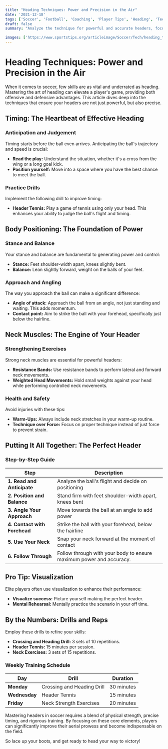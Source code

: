 ```yaml
---
title: "Heading Techniques: Power and Precision in the Air"
date: '2021-12-18'
tags: ['Soccer', 'Football', 'Coaching', 'Player Tips', 'Heading', 'Technique', 'Training', 'Skills']
draft: false
summary: "Analyze the technique for powerful and accurate headers, focusing on timing, body positioning, and neck muscles."

images: ['https://www.sportstips.org/articleimage/Soccer/Tech/heading_techniques_power_and_precision_in_the_air.webp']
---
```


# Heading Techniques: Power and Precision in the Air

When it comes to soccer, few skills are as vital and underrated as heading. Mastering the art of heading can elevate a player's game, providing both offensive and defensive advantages. This article dives deep into the techniques that ensure your headers are not just powerful, but also precise.

## Timing: The Heartbeat of Effective Heading

### Anticipation and Judgement
Timing starts before the ball even arrives. Anticipating the ball's trajectory and speed is crucial:
- **Read the play:** Understand the situation, whether it's a cross from the wing or a long goal kick.
- **Position yourself:** Move into a space where you have the best chance to meet the ball.

### Practice Drills
Implement the following drill to improve timing:
- **Header Tennis:** Play a game of tennis using only your head. This enhances your ability to judge the ball's flight and timing.

## Body Positioning: The Foundation of Power

### Stance and Balance
Your stance and balance are fundamental to generating power and control:
- **Stance:** Feet shoulder-width apart, knees slightly bent.
- **Balance:** Lean slightly forward, weight on the balls of your feet.

### Approach and Angling
The way you approach the ball can make a significant difference:
- **Angle of attack:** Approach the ball from an angle, not just standing and waiting. This adds momentum.
- **Contact point:** Aim to strike the ball with your forehead, specifically just below the hairline.

## Neck Muscles: The Engine of Your Header

### Strengthening Exercises
Strong neck muscles are essential for powerful headers:
- **Resistance Bands:** Use resistance bands to perform lateral and forward neck movements.
- **Weighted Head Movements:** Hold small weights against your head while performing controlled neck movements.

### Health and Safety
Avoid injuries with these tips:
- **Warm-Ups:** Always include neck stretches in your warm-up routine.
- **Technique over Force:** Focus on proper technique instead of just force to prevent strain.

## Putting It All Together: The Perfect Header

### Step-by-Step Guide

| Step       | Description                                               |
|------------|-----------------------------------------------------------|
| **1. Read and Anticipate**| Analyze the ball's flight and decide on positioning |
| **2. Position and Balance** | Stand firm with feet shoulder-width apart, knees bent |
| **3. Angle Your Approach**  | Move towards the ball at an angle to add power |
| **4. Contact with Forehead**| Strike the ball with your forehead, below the hairline |
| **5. Use Your Neck**        | Snap your neck forward at the moment of contact  |
| **6. Follow Through**       | Follow through with your body to ensure maximum power and accuracy. |

## Pro Tip: Visualization

Elite players often use visualization to enhance their performance:
- **Visualize success:** Picture yourself making the perfect header.
- **Mental Rehearsal:** Mentally practice the scenario in your off time.

## By the Numbers: Drills and Reps

Employ these drills to refine your skills:
- **Crossing and Heading Drill:** 3 sets of 10 repetitions.
- **Header Tennis:** 15 minutes per session.
- **Neck Exercises:** 3 sets of 15 repetitions.

### Weekly Training Schedule

| Day       | Drill                                               | Duration           |
|-----------|-----------------------------------------------------|--------------------|
| **Monday**   | Crossing and Heading Drill    | 30 minutes    |
| **Wednesday**| Header Tennis                | 15 minutes    |
| **Friday**   | Neck Strength Exercises       | 20 minutes    |

Mastering headers in soccer requires a blend of physical strength, precise timing, and rigorous training. By focusing on these core elements, players can significantly improve their aerial prowess and become indispensable on the field.

So lace up your boots, and get ready to head your way to victory!

```